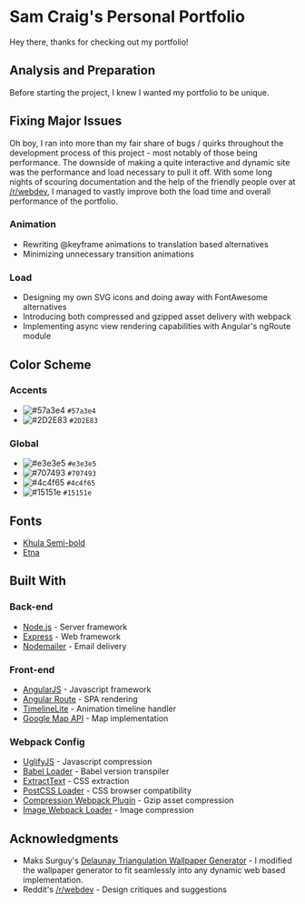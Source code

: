 # Sam Craig's Personal Portfolio

Hey there, thanks for checking out my portfolio!

## Analysis and Preparation

Before starting the project, I knew I wanted my portfolio to be unique.

## Fixing Major Issues

Oh boy, I ran into more than my fair share of bugs / quirks throughout the development process of this project - most notably of those being performance. The downside of making a quite interactive and dynamic site was the performance and load necessary to pull it off. With some long nights of scouring documentation and the help of the friendly people over at [/r/webdev](https://www.reddit.com/r/webdev/comments/7g84co/my_first_portfolio_hows_it_look/), I managed to vastly improve both the load time and overall performance of the portfolio.

### Animation

- Rewriting @keyframe animations to translation based alternatives
- Minimizing unnecessary transition animations

### Load

- Designing my own SVG icons and doing away with FontAwesome alternatives
- Introducing both compressed and gzipped asset delivery with webpack
- Implementing async view rendering capabilities with Angular's ngRoute module

## Color Scheme

### Accents

- ![#57a3e4](https://placehold.it/15/57a3e4/000000?text=+) `#57a3e4`
- ![#2D2E83](https://placehold.it/15/2D2E83/000000?text=+) `#2D2E83`

### Global

- ![#e3e3e5](https://placehold.it/15/e3e3e5/000000?text=+) `#e3e3e5`
- ![#707493](https://placehold.it/15/707493/000000?text=+) `#707493`
- ![#4c4f65](https://placehold.it/15/4c4f65/000000?text=+) `#4c4f65`
- ![#15151e](https://placehold.it/15/15151e/000000?text=+) `#15151e`

## Fonts

- [Khula Semi-bold](https://fonts.google.com/specimen/Khula)
- [Etna](https://www.behance.net/gallery/27266073/ETNA-Free-font)

## Built With

### Back-end

- [Node.js](https://nodejs.org/en/) - Server framework
- [Express](https://expressjs.com/) - Web framework
- [Nodemailer](https://nodemailer.com/about/) - Email delivery

### Front-end

- [AngularJS](https://angularjs.org/) - Javascript framework
- [Angular Route](https://docs.angularjs.org/api/ngRoute/service/$route) - SPA rendering
- [TimelineLite](https://greensock.com/timelinelite) - Animation timeline handler
- [Google Map API](https://developers.google.com/maps/) - Map implementation

### Webpack Config

- [UglifyJS](https://github.com/mishoo/UglifyJS) - Javascript compression
- [Babel Loader](https://github.com/babel/babel-loader) - Babel version transpiler
- [ExtractText](https://github.com/webpack-contrib/extract-text-webpack-plugin) - CSS extraction
- [PostCSS Loader](https://github.com/postcss/postcss-loader) - CSS browser compatibility
- [Compression Webpack Plugin](https://github.com/webpack-contrib/compression-webpack-plugin) - Gzip asset compression
- [Image Webpack Loader](https://github.com/tcoopman/image-webpack-loader) - Image compression

## Acknowledgments

- Maks Surguy's [Delaunay Triangulation Wallpaper Generator](https://github.com/qrohlf/trianglify) - I modified the wallpaper generator to fit seamlessly into any dynamic web based implementation.
- Reddit's [/r/webdev](https://www.reddit.com/r/webdev/comments/7g84co/my_first_portfolio_hows_it_look/) - Design critiques and suggestions